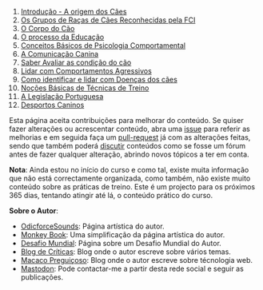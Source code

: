 1. [Introdução - A origem dos Cães](./intro/README.md) 
2. [Os Grupos de Raças de  Cães Reconhecidas pela FCI](./grupos/README.md)
3. [O Corpo do Cão](./corpo/README.md)
4. [O processo da Educação](./educa/README.md)
5. [Conceitos Básicos de Psicologia Comportamental](./psicologia/README.md)
6. [A Comunicação Canina](./comunica/README.md)
7. [Saber Avaliar as condição do cão](./avalia/README.md)
8. [Lidar com Comportamentos Agressivos](./agressividade/README.md)
9. [Como identificar e lidar com Doenças dos cães](./doencas/README.md)
10. [Noções Básicas de Técnicas de Treino](./treino/README.md)
11. [A Legislação Portuguesa](./lei/README.md)
12. [Desportos Caninos](./desporto/README.md)

Esta página aceita contribuições para melhorar do conteúdo. Se quiser fazer alterações ou acrescentar conteúdo, abra uma [issue](https://github.com/MacacoBudista/caes/issues) para referir as melhorias e em seguida faça um [pull-request](https://github.com/MacacoBudista/caes) já com as alterações feitas, sendo que também poderá [discutir](https://github.com/MacacoBudista/caes/discussions) conteúdos como se fosse um fórum antes de fazer qualquer alteração, abrindo novos tópicos a ter em conta. 

**Nota**: Ainda estou no início do curso e como tal, existe muita informação que não está correctamente organizada, como também, não existe muito conteúdo sobre as práticas de treino. Este é um projecto para os próximos 365 dias, tentando atingir até lá, o conteúdo prático do curso. 

**Sobre o Autor**: 
- [OdicforceSounds](https://art.odicforcesounds.com): Página artística do autor. 
- [Monkey Book](https://book.odicforcesounds.com): Uma simplificação da página artística do autor. 
- [Desafio Mundial](https://wiki.odicforcesounds.com): Página sobre um Desafio Mundial do Autor.
- [Blog de Críticas](https://criticasempiedade.blogspot.com/): Blog onde o autor escreve sobre vários temas. 
- [Macaco Preguiçoso](https://macacopreguicoso.blogspot.com/): Blog onde o autor escreve sobre técnologia web.
- [Mastodon](https://masto.pt/@macaco): Pode contactar-me a partir desta rede social e seguir as publicações. 
